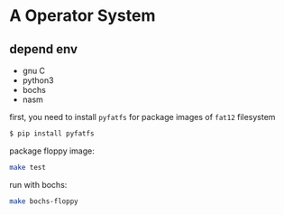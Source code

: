 # A Operator System

## depend env

- gnu C
- python3
- bochs
- nasm

first, you need to install `pyfatfs` for package images of `fat12` filesystem

```bash
$ pip install pyfatfs
```

package floppy image:

```bash
make test
```

run with bochs:

```bash
make bochs-floppy
```
